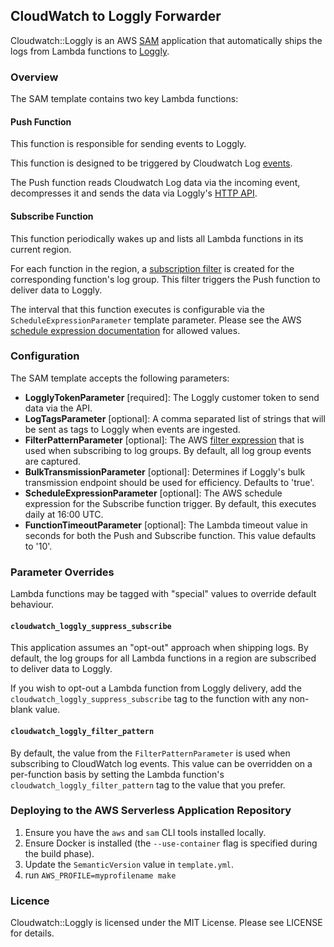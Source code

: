 ## CloudWatch to Loggly Forwarder

Cloudwatch::Loggly is an AWS [SAM](https://github.com/awslabs/serverless-application-model) application that automatically ships the logs from Lambda functions to [Loggly](https://www.loggly.com).

### Overview

The SAM template contains two key Lambda functions:

#### Push Function

This function is responsible for sending events to Loggly.

This function is designed to be triggered by Cloudwatch Log [events](https://docs.aws.amazon.com/lambda/latest/dg/invoking-lambda-function.html#supported-event-source-cloudwatch-logs).

The Push function reads Cloudwatch Log data via the incoming event, decompresses it and sends the data via Loggly's [HTTP API](https://www.loggly.com/docs/api-sending-data/).

#### Subscribe Function

This function periodically wakes up and lists all Lambda functions in its current region.

For each function in the region, a [subscription filter](https://docs.aws.amazon.com/AmazonCloudWatch/latest/logs/CreateSubscriptionFilter.html) is created for the corresponding function's log group. This filter triggers the Push function to deliver data to Loggly.

The interval that this function executes is configurable via the `ScheduleExpressionParameter` template parameter. Please see the AWS [schedule expression documentation](https://docs.aws.amazon.com/lambda/latest/dg/tutorial-scheduled-events-schedule-expressions.html) for allowed values.

### Configuration

The SAM template accepts the following parameters:

- **LogglyTokenParameter** [required]: The Loggly customer token to send data via the API.
- **LogTagsParameter** [optional]: A comma separated list of strings that will be sent as tags to Loggly when events are ingested.
- **FilterPatternParameter** [optional]: The AWS [filter expression](https://docs.aws.amazon.com/AmazonCloudWatch/latest/logs/FilterAndPatternSyntax.html) that is used when subscribing to log groups. By default, all log group events are captured.
- **BulkTransmissionParameter** [optional]: Determines if Loggly's bulk transmission endpoint should be used for efficiency. Defaults to 'true'.
- **ScheduleExpressionParameter** [optional]: The AWS schedule expression for the Subscribe function trigger. By default, this executes daily at 16:00 UTC.
- **FunctionTimeoutParameter** [optional]: The Lambda timeout value in seconds for both the Push and Subscribe function. This value defaults to '10'.

### Parameter Overrides

Lambda functions may be tagged with "special" values to override default behaviour.

#### `cloudwatch_loggly_suppress_subscribe`

This application assumes an "opt-out" approach when shipping logs. By default, the log groups for all Lambda functions in a region are subscribed to deliver data to Loggly.

If you wish to opt-out a Lambda function from Loggly delivery, add the `cloudwatch_loggly_suppress_subscribe` tag to the function with any non-blank value.

#### `cloudwatch_loggly_filter_pattern`

By default, the value from the `FilterPatternParameter` is used when subscribing to CloudWatch log events. This value can be overridden on a per-function basis by setting the Lambda function's `cloudwatch_loggly_filter_pattern` tag to the value that you prefer.

### Deploying to the AWS Serverless Application Repository

1. Ensure you have the `aws` and `sam` CLI tools installed locally.
2. Ensure Docker is installed (the `--use-container` flag is specified during the build phase).
3. Update the `SemanticVersion` value in `template.yml`.
4. run `AWS_PROFILE=myprofilename make`

### Licence

Cloudwatch::Loggly is licensed under the MIT License. Please see LICENSE for details.
